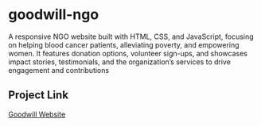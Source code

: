# goodwill-ngo
A responsive NGO website built with HTML, CSS, and JavaScript, focusing on helping blood cancer patients, alleviating poverty, and empowering women. It features donation options, volunteer sign-ups, and showcases impact stories, testimonials, and the organization’s services to drive engagement and contributions
## Project Link

  [Goodwill Website](https://mansiiikamble.github.io/goodwill-ngo/) 